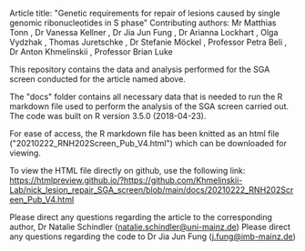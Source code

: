 Article title: "Genetic requirements for repair of lesions caused by single genomic ribonucleotides in S phase"
Contributing authors: Mr Matthias Tonn , Dr Vanessa Kellner , Dr Jia Jun Fung , Dr Arianna Lockhart , Olga Vydzhak , Thomas Juretschke , Dr Stefanie Möckel , Professor Petra Beli , Dr Anton Khmelinskii , Professor Brian Luke

This repository contains the data and analysis performed for the SGA screen conducted for the article named above.

The "docs" folder contains all necessary data that is needed to run the R markdown file used to perform the analysis of the SGA screen carried out.
The code was built on R version 3.5.0 (2018-04-23).

For ease of access, the R markdown file has been knitted as an html file ("20210222_RNH202Screen_Pub_V4.html") which can be downloaded for viewing.

To view the HTML file directly on github, use the following link:
https://htmlpreview.github.io/?https://github.com/Khmelinskii-Lab/nick_lesion_repair_SGA_screen/blob/main/docs/20210222_RNH202Screen_Pub_V4.html

Please direct any questions regarding the article to the corresponding author, Dr Natalie Schindler (natalie.schindler@uni-mainz.de)
Please direct any questions regarding the code to Dr Jia Jun Fung (j.fung@imb-mainz.de)
